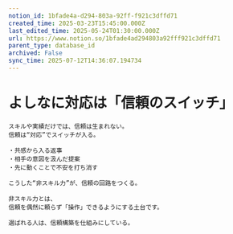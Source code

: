```yaml
---
notion_id: 1bfade4a-d294-803a-92ff-f921c3dffd71
created_time: 2025-03-23T15:45:00.000Z
last_edited_time: 2025-05-24T01:30:00.000Z
url: https://www.notion.so/1bfade4ad294803a92fff921c3dffd71
parent_type: database_id
archived: False
sync_time: 2025-07-12T14:36:07.194734
---
```


# よしなに対応は「信頼のスイッチ」

```plain text
スキルや実績だけでは、信頼は生まれない。
信頼は“対応”でスイッチが入る。

・共感から入る返事
・相手の意図を汲んだ提案
・先に動くことで不安を打ち消す

こうした“非スキル力”が、信頼の回路をつくる。

非スキル力とは、
信頼を偶然に頼らず「操作」できるようにする土台です。

選ばれる人は、信頼構築を仕組みにしている。
```